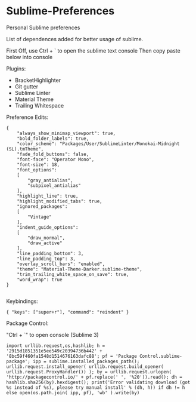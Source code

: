 # Sublime-Preferences
Personal Sublime preferences

List of dependences added for better usage of sublime.

First Off, use Ctrl + ` to open the sublime text console
Then copy paste below into console

Plugins:
- BracketHighlighter
- Git gutter
- Sublime Linter
- Material Theme
- Trailing Whitespace


Preference Edits:

~~~~
{
	"always_show_minimap_viewport": true,
	"bold_folder_labels": true,
	"color_scheme": "Packages/User/SublimeLinter/Monokai-Midnight (SL).tmTheme",
	"fade_fold_buttons": false,
	"font-face": "Operator Mono",
	"font-size": 18,
	"font_options":
	[
		"gray_antialias",
		"subpixel_antialias"
	],
	"highlight_line": true,
	"highlight_modified_tabs": true,
	"ignored_packages":
	[
		"Vintage"
	],
	"indent_guide_options":
	[
		"draw_normal",
		"draw_active"
	],
	"line_padding_bottom": 3,
	"line_padding_top": 3,
	"overlay_scroll_bars": "enabled",
	"theme": "Material-Theme-Darker.sublime-theme",
	"trim_trailing_white_space_on_save": true,
	"word_wrap": true
}


~~~~

Keybindings:

~~~~
{ "keys": ["super+r"], "command": "reindent" }
~~~~

Package Control:

"Ctrl + `" to open console
(Sublime 3)
~~~~
import urllib.request,os,hashlib; h = '2915d1851351e5ee549c20394736b442' + '8bc59f460fa1548d1514676163dafc88'; pf = 'Package Control.sublime-package'; ipp = sublime.installed_packages_path(); urllib.request.install_opener( urllib.request.build_opener( urllib.request.ProxyHandler()) ); by = urllib.request.urlopen( 'http://packagecontrol.io/' + pf.replace(' ', '%20')).read(); dh = hashlib.sha256(by).hexdigest(); print('Error validating download (got %s instead of %s), please try manual install' % (dh, h)) if dh != h else open(os.path.join( ipp, pf), 'wb' ).write(by)
~~~~
